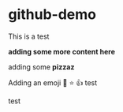 # github-demo

This is a test


**adding some more content here**

adding some **pizzaz**

Adding an emoji :rocket: :star: 👍 
test

test

